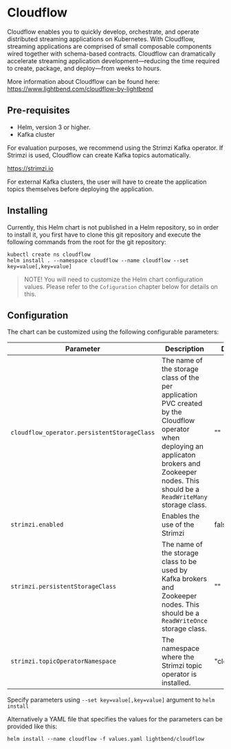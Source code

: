 # Cloudflow 

Cloudflow enables you to quickly develop, orchestrate, and operate distributed streaming applications on Kubernetes. With Cloudflow, streaming applications are comprised of small composable components wired together with schema-based contracts. Cloudflow can dramatically accelerate streaming application development—​reducing the time required to create, package, and deploy—​from weeks to hours.

More information about Cloudflow can be found here:
https://www.lightbend.com/cloudflow-by-lightbend

## Pre-requisites

- Helm, version 3 or higher.
- Kafka cluster

For evaluation purposes, we recommend using the Strimzi Kafka operator. If Strimzi is used, Cloudflow can create Kafka topics automatically.

https://strimzi.io

For external Kafka clusters, the user will have to create the application topics themselves before deploying the application.

## Installing

Currently, this Helm chart is not published in a Helm repository, so in order to install it, you first have to clone this git repository and execute the following commands from the root for the git repository:

    kubectl create ns cloudflow
    helm install . --namespace cloudflow --name cloudflow --set key=value[,key=value]

>NOTE! You will need to customize the Helm chart configuration values. Please refer to the `Cofiguration` chapter below for details on this.

## Configuration

The chart can be customized using the following configurable parameters:

| Parameter                       | Description                                                     | Default                      |
| ------------------------------- | ----------------------------------------------------------------| -----------------------------|
| `cloudflow_operator.persistentStorageClass` | The name of the storage class of the per application PVC created by the Cloudflow operator when deploying an applicaton  brokers and Zookeeper nodes. This should be a `ReadWriteMany` storage class. | ""  |
| `strimzi.enabled`| Enables the use of the Strimzi                                  | false  |
| `strimzi.persistentStorageClass` | The name of the storage class to be used by Kafka brokers and Zookeeper nodes. This should be a `ReadWriteOnce` storage class.                                   | ""  |
| `strimzi.topicOperatorNamespace` | The namespace where the Strimzi topic operator is installed. | "cloudflow"  |

Specify parameters using `--set key=value[,key=value]` argument to `helm install`

Alternatively a YAML file that specifies the values for the parameters can be provided like this:

    helm install --name cloudflow -f values.yaml lightbend/cloudflow
